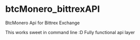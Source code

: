 # btcMonero_bittrexAPI
BtcMonero Api for Bittrex Exchange

This works sweet in command line :D
Fully functional api layer
